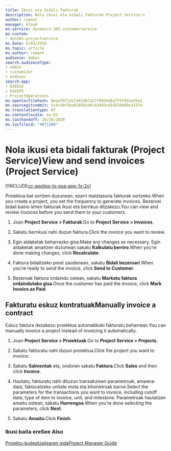 ```yaml
---
title: Ikusi eta bidali fakturak
description: Nola ikusi eta bidali fakturak Project Service-n
author: rumant
manager: kfend
ms.service: dynamics-365-customerservice
ms.custom:
- dyn365-projectservice
ms.date: 8/03/2018
ms.topic: article
ms.author: rumant
audience: Admin
search.audienceType:
- admin
- customizer
- enduser
search.app:
- D365CE
- D365PS
- ProjectOperations
ms.openlocfilehash: 8eaef971d1fd419b7a21f0934d6a7f5f92aa35e2
ms.sourcegitcommit: 5c4c9bf3ba018562d6cb3443c01d550489c415fa
ms.translationtype: HT
ms.contentlocale: eu-ES
ms.lasthandoff: 10/16/2020
ms.locfileid: "4071108"
---
```

# <a name="view-and-send-invoices-project-service"></a><span data-ttu-id="79f63-103">Nola ikusi eta bidali fakturak (Project Service)</span><span class="sxs-lookup"><span data-stu-id="79f63-103">View and send invoices (Project Service)</span></span>

[!INCLUDE[cc-applies-to-psa-app-1x-2x](../includes/cc-applies-to-psa-app-1x-2x.md)]

<span data-ttu-id="79f63-104">Proiektua bat sortzen duzunean, ezarri maiztasuna fakturak sortzeko.</span><span class="sxs-lookup"><span data-stu-id="79f63-104">When you create a project, you set the frequency to generate invoices.</span></span> <span data-ttu-id="79f63-105">Bezeroei bidali baino lehen fakturak ikusi eta berrikus ditzakezu.</span><span class="sxs-lookup"><span data-stu-id="79f63-105">You can view and review invoices before you send them to your customers.</span></span>  
  
1.  <span data-ttu-id="79f63-106">Joan **Project Service > Fakturak**.</span><span class="sxs-lookup"><span data-stu-id="79f63-106">Go to **Project Service > Invoices**.</span></span>  
  
2.  <span data-ttu-id="79f63-107">Sakatu berrikusi nahi duzun faktura.</span><span class="sxs-lookup"><span data-stu-id="79f63-107">Click the invoice you want to review.</span></span>  
  
3.  <span data-ttu-id="79f63-108">Egin aldaketak beharrezko gisa.</span><span class="sxs-lookup"><span data-stu-id="79f63-108">Make any changes as necessary.</span></span> <span data-ttu-id="79f63-109">Egin aldaketak amaitzen duzunean sakatu **Kalkulatu berriro**.</span><span class="sxs-lookup"><span data-stu-id="79f63-109">When you’re done making changes, click **Recalculate**.</span></span>  
  
4.  <span data-ttu-id="79f63-110">Faktura bidaltzeko prest zaudenean, sakatu **Bidali bezeroari**.</span><span class="sxs-lookup"><span data-stu-id="79f63-110">When you’re ready to send the invoice, click **Send to Customer**.</span></span>  
  
5.  <span data-ttu-id="79f63-111">Bezeroak faktura ordaindu ostean, sakatu **Markatu faktura ordaindutako gisa**.</span><span class="sxs-lookup"><span data-stu-id="79f63-111">Once the customer has paid the invoice, click **Mark Invoice as Paid**.</span></span>  
  
## <a name="manually-invoice-a-contract"></a><span data-ttu-id="79f63-112">Fakturatu eskuz kontratuak</span><span class="sxs-lookup"><span data-stu-id="79f63-112">Manually invoice a contract</span></span>  
 <span data-ttu-id="79f63-113">Eskuz faktura dezakezu proiektua automatikoki fakturatu beharrean.</span><span class="sxs-lookup"><span data-stu-id="79f63-113">You can manually invoice a project instead of invoicing it automatically.</span></span>  
  
1.  <span data-ttu-id="79f63-114">Joan **Project Service > Proiektuak**.</span><span class="sxs-lookup"><span data-stu-id="79f63-114">Go to **Project Service > Projects**.</span></span>  
  
2.  <span data-ttu-id="79f63-115">Sakatu fakturatu nahi duzun proiektua.</span><span class="sxs-lookup"><span data-stu-id="79f63-115">Click the project you want to invoice.</span></span>  
  
3.  <span data-ttu-id="79f63-116">Sakatu **Salmentak** eta, ondoren sakatu **Faktura**.</span><span class="sxs-lookup"><span data-stu-id="79f63-116">Click **Sales** and then click **Invoice**.</span></span>  
  
4.  <span data-ttu-id="79f63-117">Hautatu, fakturatu nahi dituzun transakzioen parametroak, amaiera-data, fakturatzeko unitate mota eta kilometroak barne.</span><span class="sxs-lookup"><span data-stu-id="79f63-117">Select the parameters for the transactions you want to invoice, including cutoff date, type of item to invoice, unit, and milestone.</span></span> <span data-ttu-id="79f63-118">Parametroak hautatzen amaitu ostean, sakatu **Hurrengoa**.</span><span class="sxs-lookup"><span data-stu-id="79f63-118">When you’re done selecting the parameters, click **Next**.</span></span>  
  
5.  <span data-ttu-id="79f63-119">Sakatu **Amaitu**.</span><span class="sxs-lookup"><span data-stu-id="79f63-119">Click **Finish**.</span></span>  
  
### <a name="see-also"></a><span data-ttu-id="79f63-120">Ikusi baita ere</span><span class="sxs-lookup"><span data-stu-id="79f63-120">See Also</span></span>  
 [<span data-ttu-id="79f63-121">Proiektu-kudeatzailearen gida</span><span class="sxs-lookup"><span data-stu-id="79f63-121">Project Manager Guide</span></span>](../psa/project-manager-guide.md)
